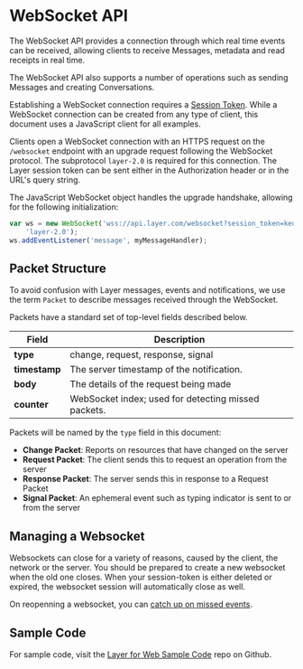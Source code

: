 # WebSocket API

The WebSocket API provides a connection through which real time events can be received, allowing clients to receive Messages, metadata and read receipts in real time.

The WebSocket API also supports a number of operations such as sending Messages and creating Conversations.

Establishing a WebSocket connection requires a [Session Token](introduction#authentication).  While a WebSocket connection can be created from any type of client, this document uses a JavaScript client for all examples.

Clients open a WebSocket connection with an HTTPS request on the `/websocket` endpoint with an upgrade request following the WebSocket protocol.  The subprotocol `layer-2.0` is required for this connection. The Layer session token can be sent either in the Authorization header or in the URL's query string.

The JavaScript WebSocket object handles the upgrade handshake, allowing for the following initialization:

```javascript
var ws = new WebSocket('wss://api.layer.com/websocket?session_token=keuIjkPoPlkxw==',
    'layer-2.0');
ws.addEventListener('message', myMessageHandler);
```

## Packet Structure

To avoid confusion with Layer messages, events and notifications, we use the term `Packet` to describe messages received through the WebSocket.

Packets have a standard set of top-level fields described below.

| Field | Description |
|-------|-------------|
| **type** | change, request, response, signal |
| **timestamp** | The server timestamp of the notification. |
| **body** | The details of the request being made |
| **counter** | WebSocket index; used for detecting missed packets. |


Packets will be named by the `type` field in this document:

* **Change Packet**: Reports on resources that have changed on the server
* **Request Packet**: The client sends this to request an operation from the server
* **Response Packet**: The server sends this in response to a Request Packet
* **Signal Packet**: An ephemeral event such as typing indicator is sent to or from the server

## Managing a Websocket

Websockets can close for a variety of reasons, caused by the client, the network or the server.  You should be prepared to create a new websocket when the old one closes.  When your session-token is either deleted or expired, the websocket session will automatically close as well.

On reopenning a websocket, you can [catch up on missed events](#recovery).

## Sample Code
For sample code, visit the [Layer for Web Sample Code](https://github.com/layerhq/samples-web-apis) repo on Github.
